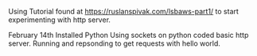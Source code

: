 Using Tutorial found at https://ruslanspivak.com/lsbaws-part1/ to start experimenting with http server.

February 14th
    Installed Python
    Using sockets on python coded basic http server. Running and repsonding to get requests with hello world.